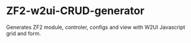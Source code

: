 ZF2-w2ui-CRUD-generator
=======================

Generates ZF2 module, controler, configs and view with W2UI Javascript grid and form.
